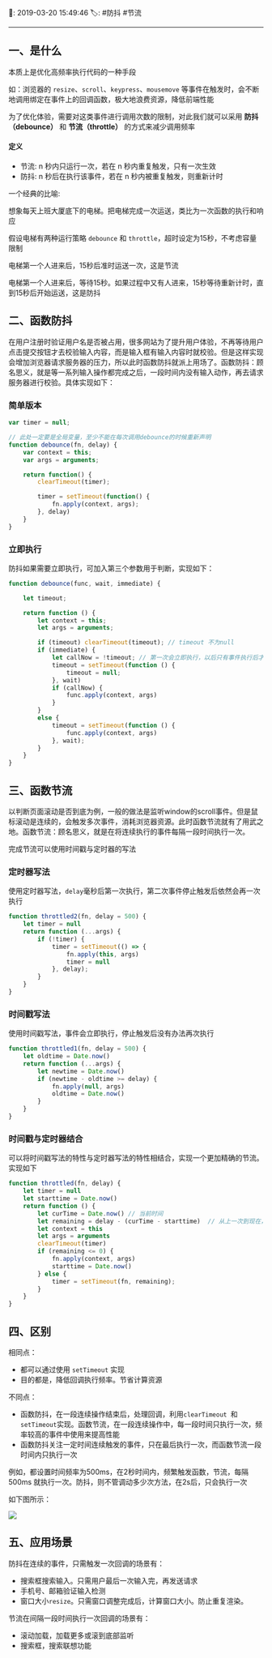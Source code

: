 📆: 2019-03-20 15:49:46
🏷: #防抖 #节流
***
## 一、是什么
本质上是优化高频率执行代码的一种手段

如：浏览器的 `resize`、`scroll`、`keypress`、`mousemove` 等事件在触发时，会不断地调用绑定在事件上的回调函数，极大地浪费资源，降低前端性能

为了优化体验，需要对这类事件进行调用次数的限制，对此我们就可以采用 **防抖（debounce）** 和 **节流（throttle）** 的方式来减少调用频率
#### 定义

- 节流: n 秒内只运行一次，若在 n 秒内重复触发，只有一次生效
- 防抖: n 秒后在执行该事件，若在 n 秒内被重复触发，则重新计时

一个经典的比喻:

想象每天上班大厦底下的电梯。把电梯完成一次运送，类比为一次函数的执行和响应

假设电梯有两种运行策略 `debounce` 和 `throttle`，超时设定为15秒，不考虑容量限制

电梯第一个人进来后，15秒后准时运送一次，这是节流

电梯第一个人进来后，等待15秒。如果过程中又有人进来，15秒等待重新计时，直到15秒后开始运送，这是防抖

## 二、函数防抖

在用户注册时验证用户名是否被占用，很多网站为了提升用户体验，不再等待用户点击提交按钮才去校验输入内容，而是输入框有输入内容时就校验。但是这样实现会增加浏览器请求服务器的压力，所以此时函数防抖就派上用场了。函数防抖：顾名思义，就是等一系列输入操作都完成之后，一段时间内没有输入动作，再去请求服务器进行校验。具体实现如下：

### 简单版本

```javascript
var timer = null;  

// 此处一定要是全局变量，至少不能在每次调用debounce的时候重新声明
function debounce(fn, delay) {
	var context = this;
	var args = arguments;

	return function() {
		clearTimeout(timer);

		timer = setTimeout(function() {
			fn.apply(context, args);
		}, delay)
	}
}
```

### 立即执行

防抖如果需要立即执行，可加入第三个参数用于判断，实现如下：

```javascript
function debounce(func, wait, immediate) {

    let timeout;

    return function () {
        let context = this;
        let args = arguments;

        if (timeout) clearTimeout(timeout); // timeout 不为null
        if (immediate) {
            let callNow = !timeout; // 第一次会立即执行，以后只有事件执行后才会再次触发
            timeout = setTimeout(function () {
                timeout = null;
            }, wait)
            if (callNow) {
                func.apply(context, args)
            }
        }
        else {
            timeout = setTimeout(function () {
                func.apply(context, args)
            }, wait);
        }
    }
}
```

## 三、函数节流

以判断页面滚动是否到底为例，一般的做法是监听window的scroll事件。但是鼠标滚动是连续的，会触发多次事件，消耗浏览器资源。此时函数节流就有了用武之地。函数节流：顾名思义，就是在将连续执行的事件每隔一段时间执行一次。

完成节流可以使用时间戳与定时器的写法

### 定时器写法

使用定时器写法，`delay`毫秒后第一次执行，第二次事件停止触发后依然会再一次执行

```javascript
function throttled2(fn, delay = 500) {
    let timer = null
    return function (...args) {
        if (!timer) {
            timer = setTimeout(() => {
                fn.apply(this, args)
                timer = null
            }, delay);
        }
    }
}
```

### 时间戳写法

使用时间戳写法，事件会立即执行，停止触发后没有办法再次执行

```javascript
function throttled1(fn, delay = 500) {
    let oldtime = Date.now()
    return function (...args) {
        let newtime = Date.now()
        if (newtime - oldtime >= delay) {
            fn.apply(null, args)
            oldtime = Date.now()
        }
    }
}

```

### 时间戳与定时器结合

可以将时间戳写法的特性与定时器写法的特性相结合，实现一个更加精确的节流。实现如下

```javascript
function throttled(fn, delay) {
    let timer = null
    let starttime = Date.now()
    return function () {
        let curTime = Date.now() // 当前时间
        let remaining = delay - (curTime - starttime)  // 从上一次到现在，还剩下多少多余时间
        let context = this
        let args = arguments
        clearTimeout(timer)
        if (remaining <= 0) {
            fn.apply(context, args)
            starttime = Date.now()
        } else {
            timer = setTimeout(fn, remaining);
        }
    }
}
```

## 四、区别

相同点：

- 都可以通过使用 `setTimeout` 实现
- 目的都是，降低回调执行频率。节省计算资源

不同点：

- 函数防抖，在一段连续操作结束后，处理回调，利用`clearTimeout `和 `setTimeout`实现。函数节流，在一段连续操作中，每一段时间只执行一次，频率较高的事件中使用来提高性能
- 函数防抖关注一定时间连续触发的事件，只在最后执行一次，而函数节流一段时间内只执行一次

例如，都设置时间频率为500ms，在2秒时间内，频繁触发函数，节流，每隔 500ms 就执行一次。防抖，则不管调动多少次方法，在2s后，只会执行一次

如下图所示：

 ![](https://static.vue-js.com/a2c81b50-8787-11eb-ab90-d9ae814b240d.png)


## 五、应用场景

防抖在连续的事件，只需触发一次回调的场景有：

- 搜索框搜索输入。只需用户最后一次输入完，再发送请求
- 手机号、邮箱验证输入检测
- 窗口大小`resize`。只需窗口调整完成后，计算窗口大小。防止重复渲染。

节流在间隔一段时间执行一次回调的场景有：

- 滚动加载，加载更多或滚到底部监听
- 搜索框，搜索联想功能
